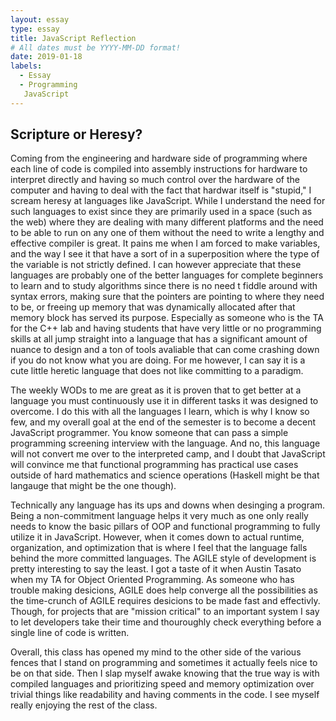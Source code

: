 ```yaml
---
layout: essay
type: essay
title: JavaScript Reflection
# All dates must be YYYY-MM-DD format!
date: 2019-01-18
labels:
  - Essay
  - Programming
   JavaScript
---
```


## Scripture or Heresy?

Coming from the engineering and hardware side of programming where each line of code is compiled into assembly instructions for hardware to interpret directly and having so much control over the hardware of the computer and having to deal with the fact that hardwar itself is "stupid," I scream heresy at languages like JavaScript. While I understand the need for such languages to exist since they are primarily used in a space (such as the web) where they are dealing with many different platforms and the need to be able to run on any one of them without the need to write a lengthy and effective compiler is great. It pains me when I am forced to make variables, and the way I see it that have a sort of in a superposition where the type of the variable is not strictly defined. I can however appreciate that these languages are probably one of the better languages for complete beginners to learn and to study algorithms since there is no need t fiddle around with syntax errors, making sure that the pointers are pointing to where they need to be, or freeing up memory that was dynamically allocated after that memory block has served its purpose. Especially as someone who is the TA for the C++ lab and having students that have very little or no programming skills at all jump straight into a language that has a significant amount of nuance to design and a ton of tools avaliable that can come crashing down if you do not know what you are doing. For me however, I can say it is a cute little heretic language that does not like committing to a paradigm. 

The weekly WODs to me are great as it is proven that to get better at a language you must continuously use it in different tasks it was designed to overcome. I do this with all the languages I learn, which is why I know so few, and my overall goal at the end of the semester is to become a decent JavaScript programmer. You know someone that can pass a simple programming screening interview with the language. And no, this language will not convert me over to the interpreted camp, and I doubt that JavaScript will convince me that functional programming has practical use cases outside of hard mathematics and science operations (Haskell might be that langauge that might be the one though). 

Technically any language has its ups and downs when desinging a program. Being a non-commitment language helps it very much as one only really needs to know the basic pillars of OOP and functional programming to fully utilize it in JavaScript. However, when it comes down to actual runtime, organization, and optimization that is where I feel that the language falls behind the more committed languages. The AGILE style of development is pretty interesting to say the least. I got a taste of it when Austin Tasato when my TA for Object Oriented Programming. As someone who has trouble making desicions, AGILE does help converge all the possibilities as the time-crunch of AGILE requires desicions to be made fast and effectivly. Though, for projects that are "mission critical" to an important system I say to let developers take their time and thouroughly check everything before a single line of code is written.

Overall, this class has opened my mind to the other side of the various fences that I stand on programming and sometimes it actually feels nice to be on that side. Then I slap myself awake knowing that the true way is with compiled languages and prioritizing speed and memory optimization over trivial things like readability and having comments in the code. I see myself really enjoying the rest of the class.
